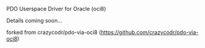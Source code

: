 PDO Userspace Driver for Oracle (oci8)

Details coming soon...

forked from crazycodr/pdo-via-oci8 (https://github.com/crazycodr/pdo-via-oci8)